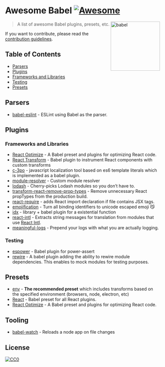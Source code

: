 # Awesome Babel [![Awesome](https://cdn.rawgit.com/sindresorhus/awesome/d7305f38d29fed78fa85652e3a63e154dd8e8829/media/badge.svg)](https://github.com/sindresorhus/awesome)

[<img src="https://babeljs.io/images/logo.svg" width="160" align="right" alt="babel">](http://babel.io)

> A list of awesome Babel plugins, presets, etc.

If you want to contribute, please read the [contribution guidelines](contributing.md).

## Table of Contents

- [Parsers](#parsers)
- [Plugins](#plugins)
 - [Frameworks and Libraries](#frameworks-and-libraries)
 - [Testing](#testing)
- [Presets](#presets)

## Parsers

 - [babel-eslint](https://github.com/babel/babel-eslint) - ESLint using Babel as the parser.

## Plugins

### Frameworks and Libraries

 - [React Optimize](https://github.com/thejameskyle/babel-react-optimize) - A Babel preset and plugins for optimizing React code.
 - [React Transform](https://github.com/gaearon/babel-plugin-react-transform) - Babel plugin to instrument React components with custom transforms
 - [c-3po](https://c-3po.js.org) - javascript localization tool based on es6 template literals which is implemented as a babel plugin.
 - [module-resolver](https://www.npmjs.com/package/babel-plugin-module-resolver) - Custom module resolver
 - [lodash](https://www.npmjs.com/package/babel-plugin-lodash) - Cherry-picks Lodash modules so you don’t have to.
 - [transform-react-remove-prop-types](https://www.npmjs.com/package/babel-plugin-transform-react-remove-prop-types) - Remove unnecessary React propTypes from the production build.
 - [react-require](https://www.npmjs.com/package/babel-plugin-react-require) - adds React import declaration if file contains JSX tags.
 - [emojification](https://www.npmjs.com/package/babel-plugin-emojification) - Turn all binding identifiers to unicode escaped emoji :smirk_cat:
 - [idx](https://github.com/facebookincubator/idx) - library + babel plugin for a existential function
 - [react-intl](https://www.npmjs.com/package/babel-plugin-react-intl) - Extracts string messages for translation from modules that use [React Intl](https://github.com/yahoo/react-intl).
 - [meaningful-logs](https://github.com/furstenheim/babel-plugin-meaningful-logs) - Prepend your logs with what you are actually logging.

### Testing

 - [espower](https://github.com/power-assert-js/babel-plugin-espower) - Babel plugin for power-assert
 - [rewire](https://github.com/speedskater/babel-plugin-rewire) - A babel plugin adding the ability to rewire module dependencies. This enables to mock modules for testing purposes.

## Presets

 - [env](https://www.npmjs.com/package/babel-preset-env) - **The recommended preset** which includes transforms based on the specified environment (browsers, node, electron, etc)
 - [React](https://www.npmjs.com/package/babel-preset-react) - Babel preset for all React plugins.
 - [React Optimize](https://github.com/thejameskyle/babel-react-optimize) - A Babel preset and plugins for optimizing React code.

## Tooling

 - [babel-watch](https://github.com/kmagiera/babel-watch) - Reloads a node app on file changes

## License

[![CC0](https://i.creativecommons.org/p/zero/1.0/88x31.png)](https://creativecommons.org/publicdomain/zero/1.0/)
